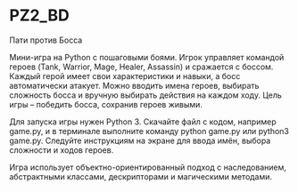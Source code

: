 # PZ2_BD
Пати против Босса

Мини-игра на Python с пошаговыми боями. Игрок управляет командой героев (Tank, Warrior, Mage, Healer, Assassin) и сражается с боссом. Каждый герой имеет свои характеристики и навыки, а босс автоматически атакует. Можно вводить имена героев, выбирать сложность босса и вручную выбирать действия на каждом ходу. Цель игры – победить босса, сохранив героев живыми.

Для запуска игры нужен Python 3. Скачайте файл с кодом, например game.py, и в терминале выполните команду python game.py или python3 game.py. Следуйте инструкциям на экране для ввода имён, выбора сложности и ходов героев.

Игра использует объектно-ориентированный подход с наследованием, абстрактными классами, дескрипторами и магическими методами.
